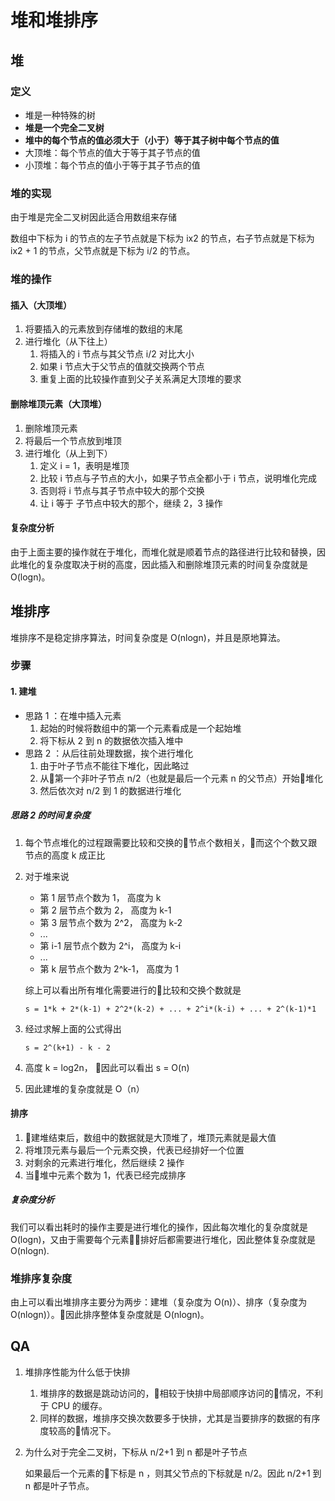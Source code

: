 # 堆和堆排序

## 堆

### 定义
- 堆是一种特殊的树
- **堆是一个完全二叉树**
- **堆中的每个节点的值必须大于（小于）等于其子树中每个节点的值**
- 大顶堆：每个节点的值大于等于其子节点的值
- 小顶堆：每个节点的值小于等于其子节点的值

### 堆的实现

由于堆是完全二叉树因此适合用数组来存储

数组中下标为 i 的节点的左子节点就是下标为 ix2 的节点，右子节点就是下标为 ix2 + 1 的节点，父节点就是下标为 i/2 的节点。

### 堆的操作

#### 插入（大顶堆）

1. 将要插入的元素放到存储堆的数组的末尾
2. 进行堆化（从下往上）
   1. 将插入的 i 节点与其父节点 i/2 对比大小
   2. 如果 i 节点大于父节点的值就交换两个节点
   3. 重复上面的比较操作直到父子关系满足大顶堆的要求

#### 删除堆顶元素（大顶堆）

1. 删除堆顶元素
2. 将最后一个节点放到堆顶
3. 进行堆化（从上到下）
   1. 定义 i = 1，表明是堆顶
   2. 比较 i 节点与子节点的大小，如果子节点全都小于 i 节点，说明堆化完成
   3. 否则将 i 节点与其子节点中较大的那个交换
   4. 让 i 等于 子节点中较大的那个，继续 2，3 操作

#### 复杂度分析

由于上面主要的操作就在于堆化，而堆化就是顺着节点的路径进行比较和替换，因此堆化的复杂度取决于树的高度，因此插入和删除堆顶元素的时间复杂度就是 O(logn)。

## 堆排序

堆排序不是稳定排序算法，时间复杂度是 O(nlogn)，并且是原地算法。

### 步骤

#### 1. 建堆

- 思路 1 ：在堆中插入元素
    1. 起始的时候将数组中的第一个元素看成是一个起始堆
    2. 将下标从 2 到 n 的数据依次插入堆中
- 思路 2 ：从后往前处理数据，挨个进行堆化
    1. 由于叶子节点不能往下堆化，因此略过
    2. 从第一个非叶子节点 n/2（也就是最后一个元素 n 的父节点）开始堆化
    3. 然后依次对 n/2 到 1 的数据进行堆化

##### 思路 2 的时间复杂度

1. 每个节点堆化的过程跟需要比较和交换的节点个数相关，而这个个数又跟节点的高度 k 成正比
2. 对于堆来说
   - 第 1 层节点个数为 1， 高度为 k
   - 第 2 层节点个数为 2， 高度为 k-1
   - 第 3 层节点个数为 2^2， 高度为 k-2
   - ...
   - 第 i-1 层节点个数为 2^i， 高度为 k-i
   - ...
   - 第 k 层节点个数为 2^k-1， 高度为 1

    综上可以看出所有堆化需要进行的比较和交换个数就是
    
    ```
    s = 1*k + 2*(k-1) + 2^2*(k-2) + ... + 2^i*(k-i) + ... + 2^(k-1)*1
    ```
3. 经过求解上面的公式得出
    
    ```
    s = 2^(k+1) - k - 2
    ```
4. 高度 k = log2n， 因此可以看出 s = O(n)
5. 因此建堆的复杂度就是 O（n）

#### 排序

1. 建堆结束后，数组中的数据就是大顶堆了，堆顶元素就是最大值
2. 将堆顶元素与最后一个元素交换，代表已经排好一个位置
3. 对剩余的元素进行堆化，然后继续 2 操作
4. 当堆中元素个数为 1，代表已经完成排序

##### 复杂度分析

我们可以看出耗时的操作主要是进行堆化的操作，因此每次堆化的复杂度就是 O(logn)，又由于需要每个元素排好后都需要进行堆化，因此整体复杂度就是 O(nlogn).

### 堆排序复杂度

由上可以看出堆排序主要分为两步：建堆（复杂度为 O(n)）、排序（复杂度为 O(nlogn)）。因此排序整体复杂度就是 O(nlogn)。

## QA

1. 堆排序性能为什么低于快排

    1. 堆排序的数据是跳动访问的，相较于快排中局部顺序访问的情况，不利于 CPU 的缓存。
    2. 同样的数据，堆排序交换次数要多于快排，尤其是当要排序的数据的有序度较高的情况下。

2. 为什么对于完全二叉树，下标从 n/2+1 到 n 都是叶子节点

    如果最后一个元素的下标是 n ，则其父节点的下标就是 n/2。因此 n/2+1 到 n 都是叶子节点。

